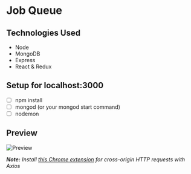 # Job Queue

## Technologies Used
- Node
- MongoDB
- Express
- React & Redux

## Setup for localhost:3000
- [ ] npm install
- [ ] mongod (or your mongod start command)
- [ ] nodemon

## Preview
![Preview](https://res.cloudinary.com/malice/image/upload/v1506150244/AwesomeScreenshot-2017-09-23T06-58-59-680Z_oktatl.gif)


***Note:** Install [this Chrome extension](https://chrome.google.com/webstore/detail/nlfbmbojpeacfghkpbjhddihlkkiljbi?utm_source=chrome-app-launcher-info-dialog) for cross-origin HTTP requests with Axios*